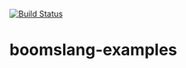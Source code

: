 [![Build Status](https://travis-ci.org/Jose-Badeau/boomslang-examples.svg?branch=master)](https://travis-ci.org/Jose-Badeau/boomslang-examples)

# boomslang-examples